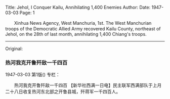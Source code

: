 Title: Jehol, I Conquer Kailu, Annihilating 1,400 Enemies
Author:
Date: 1947-03-03
Page: 1

　　Xinhua News Agency, West Manchuria, 1st. The West Manchurian troops of the Democratic Allied Army recovered Kailu County, northeast of Jehol, on the 28th of last month, annihilating 1,400 Chiang's troops.



<hr /> 

Original: 


### 热河我克开鲁歼敌一千四百

1947-03-03
第1版()
专栏：

　　热河我克开鲁歼敌一千四百
    【新华社西满一日电】民主联军西满部队于上月二十八日收复热河东北部之开鲁县城，歼蒋军一千四百人。
